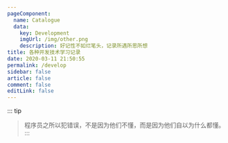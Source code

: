 ```yaml
---
pageComponent: 
  name: Catalogue
  data: 
    key: Development
    imgUrl: /img/other.png
    description: 好记性不如烂笔头，记录所遇所思所想
title: 各种开发技术学习记录
date: 2020-03-11 21:50:55
permalink: /develop
sidebar: false
article: false
comment: false
editLink: false
---
```

::: tip
> 程序员之所以犯错误，不是因为他们不懂，而是因为他们自以为什么都懂。
:::